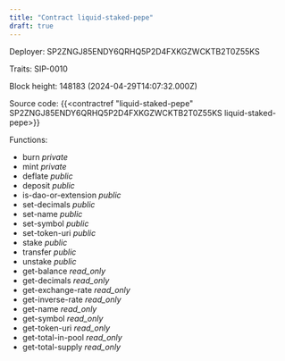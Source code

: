 ```yaml
---
title: "Contract liquid-staked-pepe"
draft: true
---
```

Deployer: SP2ZNGJ85ENDY6QRHQ5P2D4FXKGZWCKTB2T0Z55KS

Traits:
 SIP-0010



Block height: 148183 (2024-04-29T14:07:32.000Z)

Source code: {{<contractref "liquid-staked-pepe" SP2ZNGJ85ENDY6QRHQ5P2D4FXKGZWCKTB2T0Z55KS liquid-staked-pepe>}}

Functions:

* burn _private_
* mint _private_
* deflate _public_
* deposit _public_
* is-dao-or-extension _public_
* set-decimals _public_
* set-name _public_
* set-symbol _public_
* set-token-uri _public_
* stake _public_
* transfer _public_
* unstake _public_
* get-balance _read_only_
* get-decimals _read_only_
* get-exchange-rate _read_only_
* get-inverse-rate _read_only_
* get-name _read_only_
* get-symbol _read_only_
* get-token-uri _read_only_
* get-total-in-pool _read_only_
* get-total-supply _read_only_
